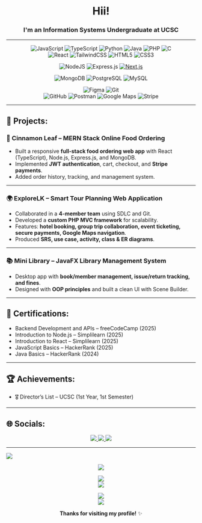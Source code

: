 # <div align="center"> Hii!</div>  

### <div align="center">I'm an Information Systems Undergraduate at UCSC</div>  

---

<div align="center">

![JavaScript](https://img.shields.io/badge/javascript-%23323330.svg?style=for-the-badge&logo=javascript&logoColor=%23F7DF1E)  ![TypeScript](https://img.shields.io/badge/typescript-%23007ACC.svg?style=for-the-badge&logo=typescript&logoColor=white)  ![Python](https://img.shields.io/badge/python-3670A0?style=for-the-badge&logo=python&logoColor=ffdd54)  ![Java](https://img.shields.io/badge/java-F78C40?style=for-the-badge&logo=openjdk&logoColor=white)  ![PHP](https://img.shields.io/badge/php-777BB4.svg?style=for-the-badge&logo=php&logoColor=white)  ![C](https://img.shields.io/badge/c-%2300599C.svg?style=for-the-badge&logo=c&logoColor=white)  
![React](https://img.shields.io/badge/react-%2320232a.svg?style=for-the-badge&logo=react&logoColor=%2361DAFB)  ![TailwindCSS](https://img.shields.io/badge/tailwindcss-%2338B2AC.svg?style=for-the-badge&logo=tailwind-css&logoColor=white)  ![HTML5](https://img.shields.io/badge/html5-%23E34F26.svg?style=for-the-badge&logo=html5&logoColor=white)  ![CSS3](https://img.shields.io/badge/css3-%231572B6.svg?style=for-the-badge&logo=css3&logoColor=white)  

![NodeJS](https://img.shields.io/badge/node.js-6DA55F?style=for-the-badge&logo=node.js&logoColor=white)  ![Express.js](https://img.shields.io/badge/express.js-404D59.svg?style=for-the-badge&logo=express&logoColor=white)  [![Next.js](https://img.shields.io/badge/next.js-404D59.svg?style=for-the-badge&logo=next&logoColor=white)](https://nextjs.org/)

![MongoDB](https://img.shields.io/badge/mongodb-%2347A248.svg?style=for-the-badge&logo=mongodb&logoColor=white)  ![PostgreSQL](https://img.shields.io/badge/postgresql-%23316192.svg?style=for-the-badge&logo=postgresql&logoColor=white)  ![MySQL](https://img.shields.io/badge/mysql-%2300f.svg?style=for-the-badge&logo=mysql&logoColor=white)  

![Figma](https://img.shields.io/badge/figma-F24E1E?style=for-the-badge&logo=figma&logoColor=white)  ![Git](https://img.shields.io/badge/git-%23F05033.svg?style=for-the-badge&logo=git&logoColor=white)  
![GitHub](https://img.shields.io/badge/github-%23121011.svg?style=for-the-badge&logo=github&logoColor=white)  ![Postman](https://img.shields.io/badge/postman-FF6C37?style=for-the-badge&logo=postman&logoColor=white)  ![Google Maps](https://img.shields.io/badge/google_maps_api-4285F4?style=for-the-badge&logo=googlemaps&logoColor=white)  ![Stripe](https://img.shields.io/badge/stripe-008CDD.svg?style=for-the-badge&logo=stripe&logoColor=white)  

</div>  

---

## 🚀 Projects:
<div align="left">

### 🍴 Cinnamon Leaf – MERN Stack Online Food Ordering  
- Built a responsive **full-stack food ordering web app** with React (TypeScript), Node.js, Express.js, and MongoDB.  
- Implemented **JWT authentication**, cart, checkout, and **Stripe payments**.  
- Added order history, tracking, and management system.  

---

### 🌍 ExploreLK – Smart Tour Planning Web Application  
- Collaborated in a **4-member team** using SDLC and Git.  
- Developed a **custom PHP MVC framework** for scalability.  
- Features: **hotel booking, group trip collaboration, event ticketing, secure payments, Google Maps navigation**.  
- Produced **SRS, use case, activity, class & ER diagrams**.  

---

### 📚 Mini Library – JavaFX Library Management System  
- Desktop app with **book/member management, issue/return tracking, and fines**.  
- Designed with **OOP principles** and built a clean UI with Scene Builder.  

</div>  

---

## 📜 Certifications:
- Backend Development and APIs – freeCodeCamp (2025)  
- Introduction to Node.js – Simplilearn (2025)  
- Introduction to React – Simplilearn (2025)  
- JavaScript Basics – HackerRank (2025)  
- Java Basics – HackerRank (2024)  

---

## 🏆 Achievements:
- 🎖️ Director’s List – UCSC (1st Year, 1st Semester)  

---

## 🌐 Socials: 
<div align="center">

<a href="https://linkedin.com/in/nihmath-jabir-702923285" target="_blank">
<img src="https://img.shields.io/badge/linkedin-%231E77B5.svg?style=for-the-badge&logo=linkedin&logoColor=white" />
</a>
<a href="https://github.com/jabir0331" target="_blank">
<img src="https://img.shields.io/badge/github-%23121011.svg?style=for-the-badge&logo=github&logoColor=white" />
</a>
<a href="mailto:mnnjabir@gmail.com" target="_blank">
<img src="https://img.shields.io/badge/gmail-D14836.svg?style=for-the-badge&logo=gmail&logoColor=white" />
</a>  

</div>  

---

<img src="https://user-images.githubusercontent.com/73097560/115834477-dbab4500-a447-11eb-908a-139a6edaec5c.gif">  

<div align="center">

![](http://github-profile-summary-cards.vercel.app/api/cards/profile-details?username=jabir0331&theme=moonlight)  

![](http://github-profile-summary-cards.vercel.app/api/cards/most-commit-language?username=jabir0331&theme=moonlight)  
![](http://github-profile-summary-cards.vercel.app/api/cards/productive-time?username=jabir0331&theme=moonlight&utcOffset=5.5)  

![](https://github-readme-stats.vercel.app/api?username=jabir0331&theme=radical&hide_border=false&include_all_commits=true&count_private=true)  
![](https://github-readme-streak-stats.herokuapp.com/?user=jabir0331&theme=radical&hide_border=false)  

**Thanks for visiting my profile!** ✨  

</div>  
